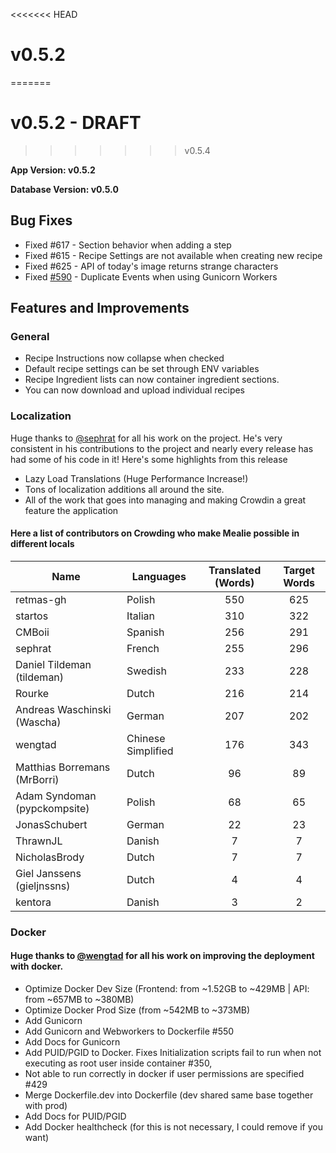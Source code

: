 <<<<<<< HEAD
# v0.5.2
=======
# v0.5.2 - DRAFT
>>>>>>> v0.5.4

**App Version: v0.5.2**

**Database Version: v0.5.0**

## Bug Fixes
- Fixed #617 - Section behavior when adding a step
- Fixed #615 - Recipe Settings are not available when creating new recipe
- Fixed #625 - API of today's image returns strange characters
- Fixed [#590](https://github.com/hay-kot/mealie/issues/590) - Duplicate Events when using Gunicorn Workers

## Features and Improvements

### General
- Recipe Instructions now collapse when checked
- Default recipe settings can be set through ENV variables
- Recipe Ingredient lists can now container ingredient sections. 
- You can now download and upload individual recipes


### Localization

Huge thanks to [@sephrat](https://github.com/sephrat) for all his work on the project. He's very consistent in his contributions to the project and nearly every release has had some of his code in it! Here's some highlights from this release

  - Lazy Load Translations (Huge Performance Increase!)
  - Tons of localization additions all around the site.
  - All of the work that goes into managing and making Crowdin a great feature the application

#### Here a list of contributors on Crowding who make Mealie possible in different locals

| Name                         | Languages          | Translated (Words) | Target Words |
| ---------------------------- | ------------------ | :----------------: | :----------: |
| retmas-gh                    | Polish             |        550         |     625      |
| startos                      | Italian            |        310         |     322      |
| CMBoii                       | Spanish            |        256         |     291      |
| sephrat                      | French             |        255         |     296      |
| Daniel Tildeman (tildeman)   | Swedish            |        233         |     228      |
| Rourke                       | Dutch              |        216         |     214      |
| Andreas Waschinski (Wascha)  | German             |        207         |     202      |
| wengtad                      | Chinese Simplified |        176         |     343      |
| Matthias Borremans (MrBorri) | Dutch              |         96         |      89      |
| Adam Syndoman (pypckompsite) | Polish             |         68         |      65      |
| JonasSchubert                | German             |         22         |      23      |
| ThrawnJL                     | Danish             |         7          |      7       |
| NicholasBrody                | Dutch              |         7          |      7       |
| Giel Janssens (gieljnssns)   | Dutch              |         4          |      4       |
| kentora                      | Danish             |         3          |      2       |



### Docker 

#### Huge thanks to [@wengtad](https://github.com/wengtad) for all his work on improving the deployment with docker. 

  - Optimize Docker Dev Size (Frontend: from ~1.52GB to ~429MB | API: from ~657MB to ~380MB)
  - Optimize Docker Prod Size (from ~542MB to ~373MB)
  - Add Gunicorn
  - Add Gunicorn and Webworkers to Dockerfile #550
  - Add Docs for Gunicorn
  - Add PUID/PGID to Docker. Fixes Initialization scripts fail to run when not executing as root user inside container #350,
  - Not able to run correctly in docker if user permissions are specified #429
  - Merge Dockerfile.dev into Dockerfile (dev shared same base together with prod)
  - Add Docs for PUID/PGID
  - Add Docker healthcheck (for this is not necessary, I could remove if you want)